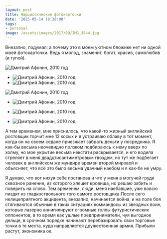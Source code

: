 ```yaml
---
layout: post
title: Нарциссические фотокарточки
date: '2025-05-14 18:28:00'
tags:
- personal
image: /assets/images/2017/09/IMG_3844.jpg
---
```


Внезапно, подумал: а почему это в моем уютном бложике нет ни одной моей фотокарточки. Ведь я молод, знаменит, богат, красив, самолюбив (и тупой). 

![Дмитрий Афонин, 2010 год](/assets/images/2017/09/IMG_3844.jpg)
- ![Дмитрий Афонин, 2010 год](/assets/images/2017/09/IMG_0052.jpg)
- ![Дмитрий Афонин, 2010 год](/assets/images/2017/09/IMG_2507.jpg)

![Дмитрий Афонин, 2010 год](/assets/images/2017/09/IMG_5279.jpg)
- ![Дмитрий Афонин, 2010 год](/assets/images/2017/09/IMG_7608.jpg)
- ![Дмитрий Афонин, 2010 год](/assets/images/2017/09/IMG_3835.jpg)

- ![Дмитрий Афонин, 2010 год](/assets/images/2017/09/meandmycamera.jpg)

А тем временем, мне приснилось, что какой-то жирный английский ростовщик торчит мне 12 косых и я устраиваю облаву в тот момент, когда он на своем седане приезжает забрать деньги у посредника. Я как-бы весьма неочевидно ползком подбираюсь к нему вверх по холму, но мое укрытие весьма некстати раскрывается, и его водила стреляет в меня двадцтисантиметровым гвоздем, но тут же подбегает человек в английском же мундире времен второй мировой и объясняет, что всё это было весьма удачный наебом и я как-бе не умру.

Я думаю, что вот нихуя себе постанова и что у меня в могучей груди сквозное ранение, из которого хлещет кровища, но решаю забить и поверить на слово. Тем временем, люди, меня наебавшие, уже вовсю пиздят из гладкоствольного того самого ростовщика.После сего нелицеприятного акцидента, внезапно, начинается война, и на поле боя стягиваются обычные в таких ситуациях коммандосы из звездных воин, которые лазерно аннигилируют огромные толпы футуристических оппонентов, в то время как ушлые предприниматели, чуя выгодное дельце, в срочном порядке начинают перебазировать свои торговые точки в те места, куда направляется дружественная армия. Прибыли растут, экономика ок.